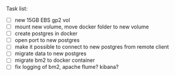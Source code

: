 Task list:

- [ ] new 15GB EBS gp2 vol
- [ ] mount new volume, move docker folder to new volume
- [ ] create postgres in docker
- [ ] open port to new postgres
- [ ] make it possible to connect to new postgres from remote client
- [ ] migrate data to new postgres
- [ ] migrate bm2 to docker container
- [ ] fix logging of bm2, apache flume? kibana?
